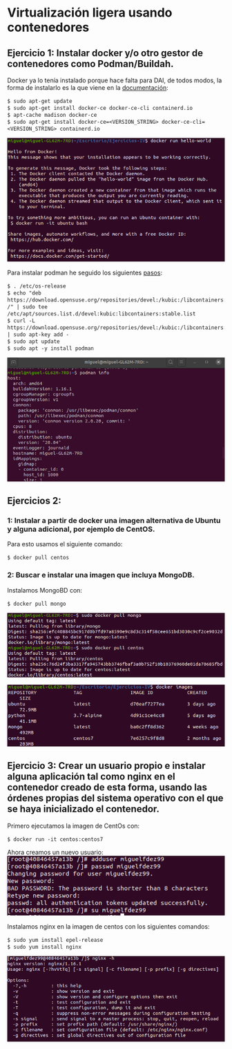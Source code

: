 # Virtualización ligera usando contenedores

## Ejercicio 1: Instalar docker y/o otro gestor de contenedores como Podman/Buildah.

Docker ya lo tenía instalado porque hace falta para DAI, de todos modos, la forma de instalarlo es la que viene en la [documentación](https://docs.docker.com/engine/install/ubuntu/):
~~~
$ sudo apt-get update
$ sudo apt-get install docker-ce docker-ce-cli containerd.io
$ apt-cache madison docker-ce
$ sudo apt-get install docker-ce=<VERSION_STRING> docker-ce-cli=<VERSION_STRING> containerd.io
~~~ 

![](./img/helloWorld.png)

Para instalar podman he seguido los siguientes [pasos](https://computingforgeeks.com/how-to-install-podman-on-ubuntu/):
~~~
$ . /etc/os-release
$ echo "deb https://download.opensuse.org/repositories/devel:/kubic:/libcontainers:/stable/xUbuntu_${VERSION_ID}/ /" | sudo tee /etc/apt/sources.list.d/devel:kubic:libcontainers:stable.list
$ curl -L https://download.opensuse.org/repositories/devel:/kubic:/libcontainers:/stable/xUbuntu_${VERSION_ID}/Release.key | sudo apt-key add -
$ sudo apt update
$ sudo apt -y install podman
~~~

![](./img/podman.png)

## Ejercicios 2:
### 1: Instalar a partir de docker una imagen alternativa de Ubuntu y alguna adicional, por ejemplo de CentOS.  

Para esto usamos el siguiente comando:

~~~
$ docker pull centos
~~~

### 2: Buscar e instalar una imagen que incluya MongoDB.

Instalamos MongoBD con:

~~~
$ docker pull mongo
~~~

![](./img/mongo.png)

![](./img/images.png)

## Ejercicio 3: Crear un usuario propio e instalar alguna aplicación tal como nginx en el contenedor creado de esta forma, usando las órdenes propias del sistema operativo con el que se haya inicializado el contenedor.

Primero ejecutamos la imagen de CentOs con:
~~~
$ docker run -it centos:centos7
~~~
Ahora creamos un nuevo usuario:
![](./img/aniadirUsusario.png)

Instalamos nginx en la imagen de centos con los siguientes comandos:

~~~
$ sudo yum install epel-release
$ sudo yum install nginx
~~~

![](./img/nginx.png)


